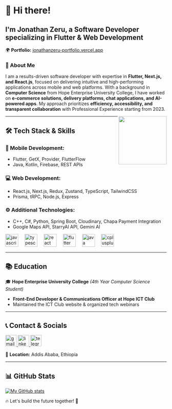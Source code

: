 # 👋 Hi there!

## I'm Jonathan Zeru, a Software Developer specializing in Flutter & Web Development
🌍 **Portfolio:** [jonathanzeru-portfolio.vercel.app](https://jonathanzeru-portfolio.vercel.app/)

### 🚀 About Me
I am a results-driven software developer with expertise in **Flutter, Next.js, and React.js**, focused on delivering intuitive and high-performing applications across mobile and web platforms. With a background in **Computer Science** from Hope Enterprise University College, I have worked on **e-commerce solutions, delivery platforms, chat applications, and AI-powered apps**. My approach prioritizes **efficiency, accessibility, and transparent collaboration** with Professional Experience starting from 2023.

<img align="right" height="150" src="https://hackernoon.com/images/f2px36fy.gif"  />

---

## 🛠 Tech Stack & Skills

### **📱 Mobile Development:**
- Flutter, GetX, Provider, FlutterFlow
- Java, Kotlin, Firebase, REST APIs

### **💻 Web Development:**
- React.js, Next.js, Redux, Zustand, TypeScript, TailwindCSS
- Prisma, tRPC, Node.js, Express

### **⚙️ Additional Technologies:**
- C++, C#, Python, Spring Boot, Cloudinary, Chapa Payment Integration
- Google Maps API, StarryAI API, Gemini AI

<div align="left">
  <img src="https://cdn.jsdelivr.net/gh/devicons/devicon/icons/javascript/javascript-original.svg" height="40" alt="javascript logo"  />
  <img width="12" />
  <img src="https://cdn.jsdelivr.net/gh/devicons/devicon/icons/typescript/typescript-original.svg" height="40" alt="typescript logo"  />
  <img width="12" />
  <img src="https://cdn.jsdelivr.net/gh/devicons/devicon/icons/react/react-original.svg" height="40" alt="react logo"  />
  <img width="12" />
  <img src="https://cdn.jsdelivr.net/gh/devicons/devicon/icons/flutter/flutter-original.svg" height="40" alt="flutter logo"  />
  <img width="12" />
  <img src="https://cdn.jsdelivr.net/gh/devicons/devicon/icons/java/java-original.svg" height="40" alt="java logo"  />
  <img width="12" />
  <img src="https://cdn.jsdelivr.net/gh/devicons/devicon/icons/cplusplus/cplusplus-original.svg" height="40" alt="cplusplus logo"  />
</div>

---

## 📚 Education
🎓 **Hope Enterprise University College** *(4th Year Computer Science Student)*
- **Front-End Developer & Communications Officer at Hope ICT Club**
- Maintained the ICT Club website & organized tech webinars

---

## 📞 Contact & Socials

<div align="left">
  <a href="mailto:jonathanzeru21@gmail.com" target="_blank">
    <img src="https://img.shields.io/static/v1?message=Gmail&logo=gmail&label=&color=D14836&logoColor=white&labelColor=&style=for-the-badge" height="35" alt="gmail logo"  />
  </a>
  <a href="https://www.linkedin.com/in/jonathan-zeru-817053259" target="_blank">
    <img src="https://img.shields.io/static/v1?message=LinkedIn&logo=linkedin&label=&color=0077B5&logoColor=white&labelColor=&style=for-the-badge" height="35" alt="linkedin logo"  />
  </a>
  <a href="https://t.me/Don7Corleone" target="_blank">
    <img src="https://img.shields.io/static/v1?message=Telegram&logo=telegram&label=&color=2CA5E0&logoColor=white&labelColor=&style=for-the-badge" height="35" alt="telegram logo"  />
  </a>
</div>


📍 **Location:** Addis Ababa, Ethiopia

---

## 📊 GitHub Stats
[![My GitHub stats](https://github-readme-stats.vercel.app/api?username=JonathanZeru&show_icons=true&theme=radical)](https://github.com/JonathanZeru)

🔥 Let's build the future together! 🚀

